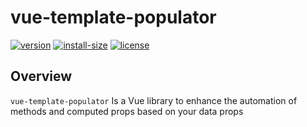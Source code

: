 # vue-template-populator

[![version](https://img.shields.io/npm/v/vue-template-populator.svg)](https://www.npmjs.com/package/vue-template-populator)
[![install-size](https://packagephobia.now.sh/badge?p=vue-template-populator)](https://packagephobia.now.sh/result?p=vue-template-populator)
[![license](https://img.shields.io/npm/l/vue-template-populator.svg)](https://github.com/bonavida/vue-template-populator/blob/master/LICENSE)

## Overview

`vue-template-populator` Is a Vue library to enhance the automation of methods and computed props based on your data props
